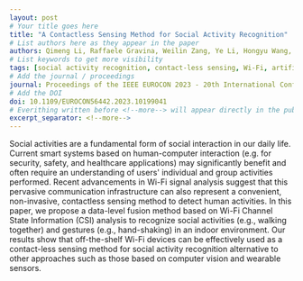 ```yaml
---
layout: post
# Your title goes here
title: "A Contactless Sensing Method for Social Activity Recognition"
# List authors here as they appear in the paper
authors: Qimeng Li, Raffaele Gravina, Weilin Zang, Ye Li, Hongyu Wang, Giancarlo Fortino
# List keywords to get more visibility
tags: [social activity recognition, contact-less sensing, Wi-Fi, artificial neural network]
# Add the journal / proceedings
journal: Proceedings of the IEEE EUROCON 2023 - 20th International Conference on Smart Technologies
# Add the DOI
doi: 10.1109/EUROCON56442.2023.10199041
# Everithing written before <!--more--> will appear directly in the publications page
excerpt_separator: <!--more-->
---
```


Social activities are a fundamental form of social interaction in our daily life. Current smart systems based on human-computer interaction (e.g. for security, safety, and healthcare applications) may significantly benefit and often require an understanding of users' individual and group activities performed. Recent advancements in Wi-Fi signal analysis suggest that this pervasive communication infrastructure can also represent a convenient, non-invasive, contactless sensing method to detect human activities. In this paper, we propose a data-level fusion method based on Wi-Fi Channel State Information (CSI) analysis to recognize social activities (e.g., walking together) and gestures (e.g., hand-shaking) in an indoor environment. Our results show that off-the-shelf Wi-Fi devices can be effectively used as a contact-less sensing method for social activity recognition alternative to other approaches such as those based on computer vision and wearable sensors.
